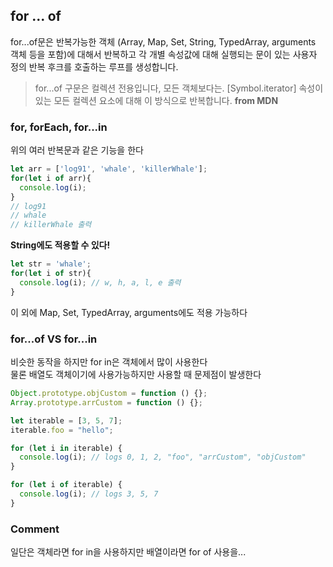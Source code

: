 ## for ... of
for...of문은 반복가능한 객체 (Array, Map, Set, String, TypedArray, arguments 객체 등을 포함)에 대해서 반복하고 각 개별 속성값에 대해 실행되는 문이 있는 사용자 정의 반복 후크를 호출하는 루프를 생성합니다.

> for...of 구문은 컬렉션 전용입니다, 모든 객체보다는. [Symbol.iterator] 속성이 있는 모든 컬렉션 요소에 대해 이 방식으로 반복합니다. __from MDN__
### for, forEach, for...in
위의 여러 반복문과 같은 기능을 한다
```js
let arr = ['log91', 'whale', 'killerWhale'];
for(let i of arr){
  console.log(i);
}
// log91
// whale
// killerWhale 출력
```
__String에도 적용할 수 있다!__
```js
let str = 'whale';
for(let i of str){
  console.log(i); // w, h, a, l, e 출력
}
```
이 외에 Map, Set, TypedArray, arguments에도 적용 가능하다  

### for...of VS for...in
비슷한 동작을 하지만 for in은 객체에서 많이 사용한다  
물론 배열도 객체이기에 사용가능하지만 사용할 때 문제점이 발생한다
```js
Object.prototype.objCustom = function () {};
Array.prototype.arrCustom = function () {};

let iterable = [3, 5, 7];
iterable.foo = "hello";

for (let i in iterable) {
  console.log(i); // logs 0, 1, 2, "foo", "arrCustom", "objCustom"
}

for (let i of iterable) {
  console.log(i); // logs 3, 5, 7
}
```
### Comment
일단은 객체라면 for in을 사용하지만 배열이라면 for of 사용을...